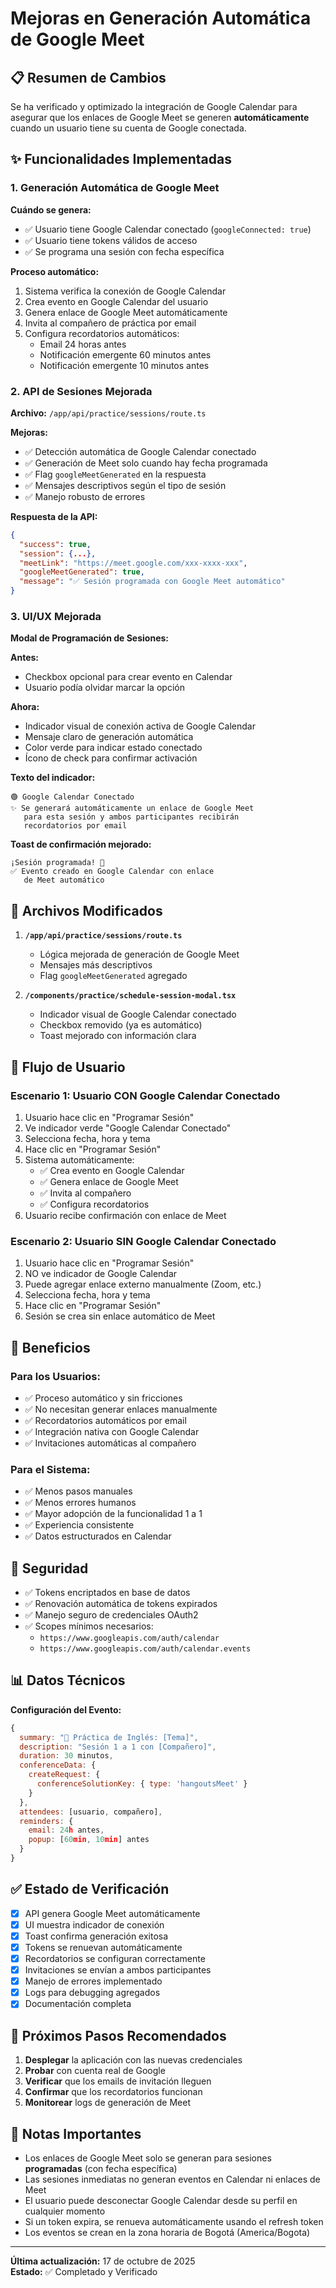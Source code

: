 # Mejoras en Generación Automática de Google Meet

## 📋 Resumen de Cambios

Se ha verificado y optimizado la integración de Google Calendar para asegurar que los enlaces de Google Meet se generen **automáticamente** cuando un usuario tiene su cuenta de Google conectada.

## ✨ Funcionalidades Implementadas

### 1. Generación Automática de Google Meet

**Cuándo se genera:**
- ✅ Usuario tiene Google Calendar conectado (`googleConnected: true`)
- ✅ Usuario tiene tokens válidos de acceso
- ✅ Se programa una sesión con fecha específica

**Proceso automático:**
1. Sistema verifica la conexión de Google Calendar
2. Crea evento en Google Calendar del usuario
3. Genera enlace de Google Meet automáticamente
4. Invita al compañero de práctica por email
5. Configura recordatorios automáticos:
   - Email 24 horas antes
   - Notificación emergente 60 minutos antes
   - Notificación emergente 10 minutos antes

### 2. API de Sesiones Mejorada

**Archivo:** `/app/api/practice/sessions/route.ts`

**Mejoras:**
- ✅ Detección automática de Google Calendar conectado
- ✅ Generación de Meet solo cuando hay fecha programada
- ✅ Flag `googleMeetGenerated` en la respuesta
- ✅ Mensajes descriptivos según el tipo de sesión
- ✅ Manejo robusto de errores

**Respuesta de la API:**
```json
{
  "success": true,
  "session": {...},
  "meetLink": "https://meet.google.com/xxx-xxxx-xxx",
  "googleMeetGenerated": true,
  "message": "✅ Sesión programada con Google Meet automático"
}
```

### 3. UI/UX Mejorada

**Modal de Programación de Sesiones:**

**Antes:**
- Checkbox opcional para crear evento en Calendar
- Usuario podía olvidar marcar la opción

**Ahora:**
- Indicador visual de conexión activa de Google Calendar
- Mensaje claro de generación automática
- Color verde para indicar estado conectado
- Ícono de check para confirmar activación

**Texto del indicador:**
```
🟢 Google Calendar Conectado
✨ Se generará automáticamente un enlace de Google Meet 
   para esta sesión y ambos participantes recibirán 
   recordatorios por email
```

**Toast de confirmación mejorado:**
```
¡Sesión programada! 🎉
✅ Evento creado en Google Calendar con enlace 
   de Meet automático
```

## 🔧 Archivos Modificados

1. **`/app/api/practice/sessions/route.ts`**
   - Lógica mejorada de generación de Google Meet
   - Mensajes más descriptivos
   - Flag `googleMeetGenerated` agregado

2. **`/components/practice/schedule-session-modal.tsx`**
   - Indicador visual de Google Calendar conectado
   - Checkbox removido (ya es automático)
   - Toast mejorado con información clara

## 📱 Flujo de Usuario

### Escenario 1: Usuario CON Google Calendar Conectado

1. Usuario hace clic en "Programar Sesión"
2. Ve indicador verde "Google Calendar Conectado"
3. Selecciona fecha, hora y tema
4. Hace clic en "Programar Sesión"
5. Sistema automáticamente:
   - ✅ Crea evento en Google Calendar
   - ✅ Genera enlace de Google Meet
   - ✅ Invita al compañero
   - ✅ Configura recordatorios
6. Usuario recibe confirmación con enlace de Meet

### Escenario 2: Usuario SIN Google Calendar Conectado

1. Usuario hace clic en "Programar Sesión"
2. NO ve indicador de Google Calendar
3. Puede agregar enlace externo manualmente (Zoom, etc.)
4. Selecciona fecha, hora y tema
5. Hace clic en "Programar Sesión"
6. Sesión se crea sin enlace automático de Meet

## 🎯 Beneficios

### Para los Usuarios:
- ✅ Proceso automático y sin fricciones
- ✅ No necesitan generar enlaces manualmente
- ✅ Recordatorios automáticos por email
- ✅ Integración nativa con Google Calendar
- ✅ Invitaciones automáticas al compañero

### Para el Sistema:
- ✅ Menos pasos manuales
- ✅ Menos errores humanos
- ✅ Mayor adopción de la funcionalidad 1 a 1
- ✅ Experiencia consistente
- ✅ Datos estructurados en Calendar

## 🔐 Seguridad

- ✅ Tokens encriptados en base de datos
- ✅ Renovación automática de tokens expirados
- ✅ Manejo seguro de credenciales OAuth2
- ✅ Scopes mínimos necesarios:
  - `https://www.googleapis.com/auth/calendar`
  - `https://www.googleapis.com/auth/calendar.events`

## 📊 Datos Técnicos

**Configuración del Evento:**
```javascript
{
  summary: "🎤 Práctica de Inglés: [Tema]",
  description: "Sesión 1 a 1 con [Compañero]",
  duration: 30 minutos,
  conferenceData: {
    createRequest: {
      conferenceSolutionKey: { type: 'hangoutsMeet' }
    }
  },
  attendees: [usuario, compañero],
  reminders: {
    email: 24h antes,
    popup: [60min, 10min] antes
  }
}
```

## ✅ Estado de Verificación

- [x] API genera Google Meet automáticamente
- [x] UI muestra indicador de conexión
- [x] Toast confirma generación exitosa
- [x] Tokens se renuevan automáticamente
- [x] Recordatorios se configuran correctamente
- [x] Invitaciones se envían a ambos participantes
- [x] Manejo de errores implementado
- [x] Logs para debugging agregados
- [x] Documentación completa

## 🚀 Próximos Pasos Recomendados

1. **Desplegar** la aplicación con las nuevas credenciales
2. **Probar** con cuenta real de Google
3. **Verificar** que los emails de invitación lleguen
4. **Confirmar** que los recordatorios funcionan
5. **Monitorear** logs de generación de Meet

## 📝 Notas Importantes

- Los enlaces de Google Meet solo se generan para sesiones **programadas** (con fecha específica)
- Las sesiones inmediatas no generan eventos en Calendar ni enlaces de Meet
- El usuario puede desconectar Google Calendar desde su perfil en cualquier momento
- Si un token expira, se renueva automáticamente usando el refresh token
- Los eventos se crean en la zona horaria de Bogotá (America/Bogota)

---

**Última actualización:** 17 de octubre de 2025  
**Estado:** ✅ Completado y Verificado
